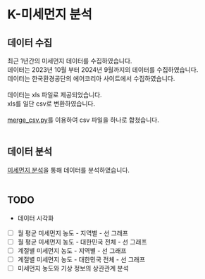 # K-미세먼지 분석

## 데이터 수집

최근 1년간의 미세먼지 데이터를 수집하였습니다.<br/>
데이터는 2023년 10월 부터 2024년 9월까지의 데이터를 수집하였습니다.<br/>
데이터는 한국환경공단의 에어코리아 사이트에서 수집하였습니다.<br/>
<br/>
데이터는 xls 파일로 제공되었습니다.<br/>
xls를 일단 csv로 변환하였습니다.<br/>
<br/>
[merge_csv.py](merge_csv.py)를 이용하여 csv 파일을 하나로 합쳤습니다.<br/>
<br/>

## 데이터 분석

[미세먼지 분석](analysis.ipynb)을 통해 데이터를 분석하였습니다.<br/>
<br/>

## TODO

- 데이터 시각화
- [ ] 월 평균 미세먼지 농도 - 지역별 - 선 그래프
- [ ] 월 평균 미세먼지 농도 - 대한민국 전체 - 선 그래프
- [ ] 계절별 미세먼지 농도 - 지역별 - 선 그래프
- [ ] 계절별 미세먼지 농도 - 대한민국 전체 - 선 그래프
- [ ] 미세먼지 농도와 기상 정보의 상관관계 분석